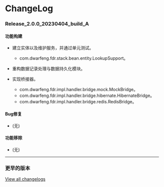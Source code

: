 # ChangeLog

### Release_2.0.0_20230404_build_A

#### 功能构建

- 建立实体以及维护服务，并通过单元测试。
  - com.dwarfeng.fdr.stack.bean.entity.LookupSupport。

- 重构数据记录处理与数据持久化模块。

- 实现桥接器。
  - com.dwarfeng.fdr.impl.handler.bridge.mock.MockBridge。
  - com.dwarfeng.fdr.impl.handler.bridge.hibernate.HibernateBridge。
  - com.dwarfeng.fdr.impl.handler.bridge.redis.RedisBridge。

#### Bug修复

- (无)

#### 功能移除

- (无)

---

### 更早的版本

[View all changelogs](./changelogs)

